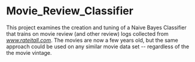 # Movie_Review_Classifier
This project examines the creation and tuning of a Naive Bayes Classifier that trains on movie review (and other review) logs collected from _www.rateitall.com_.  The movies are now a few years old, but the same approach could be used on any similar movie data set -- regardless of the the movie vintage.
